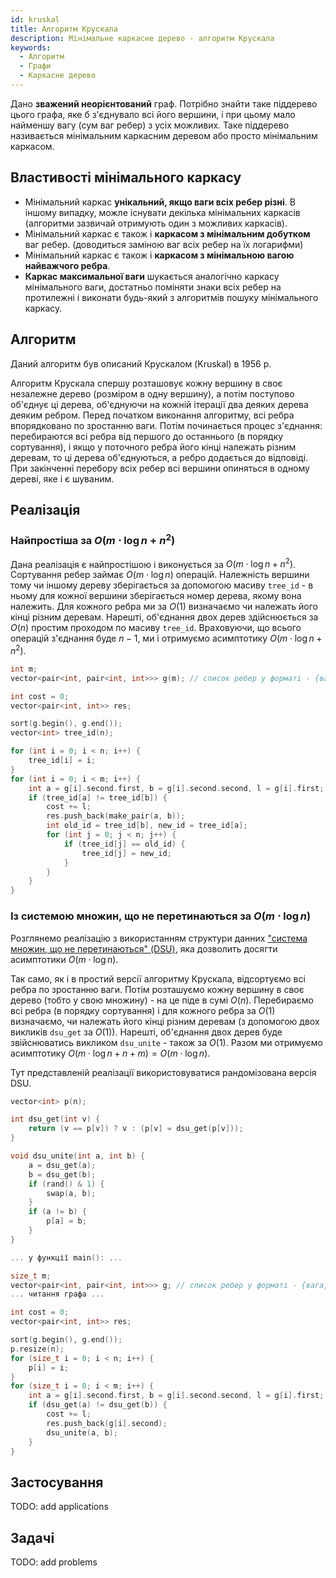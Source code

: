 ```yaml
---
id: kruskal
title: Алгоритм Крускала
description: Мінімальнe каркасне дерево - алгоритм Крускала
keywords:
  - Алгоритм
  - Графи
  - Каркасне дерево
---
```


Дано **зважений неорієнтований** граф. Потрібно знайти таке піддерево цього графа, яке б з'єднувало всі його вершини, і при цьому мало найменшу вагу (сум ваг ребер) з усіх можливих. Таке піддерево називається мінімальним каркасним деревом або просто мінімальним каркасом.

## Властивості мінімального каркасу

* Мінімальний каркас **унікальний, якщо ваги всіх ребер різні**. В іншому випадку, можле існувати декілька мінімальних каркасів (алгоритми зазвичай отримують один з можливих каркасів).
* Мінімальний каркас є також і **каркасом з мінімальним добутком** ваг ребер.
(доводиться заміною ваг всіх ребер на їх логарифми)
* Мінімальний каркас є також і **каркасом з мінімальною вагою найважчого ребра**.
* **Каркас максимальної ваги** шукається аналогічно каркасу мінімального ваги, достатньо поміняти знаки всіх ребер на протилежні і виконати будь-який з алгоритмів пошуку мінімального каркасу.

## Алгоритм

Даний алгоритм був описаний Крускалом (Kruskal) в 1956 р.

Алгоритм Крускала спершу розташовує кожну вершину в своє незалежне дерево (розміром в одну вершину), а потім поступово об'єднує ці дерева, об'єднуючи на кожній ітерації два деяких дерева деяким ребром. Перед початком виконання алгоритму, всі ребра впорядковано по зростанню ваги. Потім починається процес з'єднання: перебираются всі ребра від першого до останнього (в порядку сортування), і якщо у поточного ребра його кінці належать різним деревам, то ці дерева об'єднуються, а ребро додається до відповіді. При закінченні перебору всіх ребер всі вершини опиняться в одному дереві, яке і є шуваним.

## Реалізація 
### Найпростіша за $O(m \cdot \log n + n^2)$

Дана реалізація є найпростішою і виконується за $O(m \cdot \log n + n^2)$. Сортування ребер займає $O(m \cdot \log n)$ операцій. Належність вершини тому чи іншому дереву зберігається за допомогою масиву `tree_id` - в ньому для кожної вершини зберігається номер дерева, якому вона належить. Для кожного ребра ми за $O(1)$ визначаємо чи належать його кінці різним деревам. Нарешті, об'єднання двох дерев здійснюється за $O(n)$ простим проходом по масиву `tree_id`. Враховуючи, що всього операцій з'єднання буде $n-1$, ми і отримуємо асимптотику $O(m \cdot \log n + n^2)$.

<!--- mst_kruskal -->
``` cpp
int m;
vector<pair<int, pair<int, int>>> g(m); // список ребер у форматі - {вага, {вершина 1, вершина 2}}

int cost = 0;
vector<pair<int, int>> res;

sort(g.begin(), g.end());
vector<int> tree_id(n);

for (int i = 0; i < n; i++) {
    tree_id[i] = i;
}
for (int i = 0; i < m; i++) {
    int a = g[i].second.first, b = g[i].second.second, l = g[i].first;
    if (tree_id[a] != tree_id[b]) {
        cost += l;
        res.push_back(make_pair(a, b));
        int old_id = tree_id[b], new_id = tree_id[a];
        for (int j = 0; j < n; j++) {
            if (tree_id[j] == old_id) {
                tree_id[j] = new_id;
            }
        }
    }
}
```

### Із системою множин, що не перетинаються за $O(m \cdot \log n)$

Розглянемо реалізацію з використанням структури данних ["система множин, що не перетинаються" (DSU)](../../data_structures/dsu), яка дозволить досягти асимптотики $O(m \cdot \log n)$.

Так само, як і в простий версії алгоритму Крускала, відсортуємо всі ребра по зростанню ваги. Потім розташуємо кожну вершину в своє дерево (тобто у свою множину) - на це піде в сумі $O(n)$. Перебираємо всі ребра (в порядку сортування) і для кожного ребра за $O(1)$ визначаємо, чи належать його кінці різним деревам (з допомогою двох викликів `dsu_get` за $O(1)$). Нарешті, об'єднання двох дерев буде звійснюватись викликом `dsu_unite` - також за $O(1)$. Разом ми отримуємо асимптотику $O(m \cdot \log n + n + m) = O(m \cdot \log n)$.

Тут представленій реалізації використовуватися рандомізована версія DSU.

<!--- mst_kruskal_with_dsu -->
``` cpp
vector<int> p(n);

int dsu_get(int v) {
    return (v == p[v]) ? v : (p[v] = dsu_get(p[v]));
}

void dsu_unite(int a, int b) {
    a = dsu_get(a);
    b = dsu_get(b);
    if (rand() & 1) {
        swap(a, b);
    }
    if (a != b) {
        p[a] = b;
    }
}

... у функції main(): ...

size_t m;
vector<pair<int, pair<int, int>>> g; // список ребер у форматі - {вага, {вершина 1, вершина 2}}
... читання графа ...

int cost = 0;
vector<pair<int, int>> res;

sort(g.begin(), g.end());
p.resize(n);
for (size_t i = 0; i < n; i++) {
    p[i] = i;
}
for (size_t i = 0; i < m; i++) {
    int a = g[i].second.first, b = g[i].second.second, l = g[i].first;
    if (dsu_get(a) != dsu_get(b)) {
        cost += l;
        res.push_back(g[i].second);
        dsu_unite(a, b);
    }
}
```

## Застосування
TODO: add applications

## Задачі
TODO: add problems
